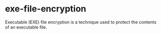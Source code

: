 # exe-file-encryption
Executable (EXE) file encryption is a technique used to protect the contents of an executable file.
